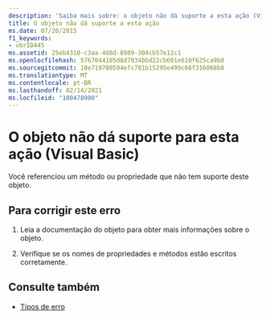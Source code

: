 ```yaml
---
description: 'Saiba mais sobre: o objeto não dá suporte a esta ação (Visual Basic)'
title: O objeto não dá suporte a esta ação
ms.date: 07/20/2015
f1_keywords:
- vbrID445
ms.assetid: 25eb4310-c3aa-4d8d-8989-304cb57e12c1
ms.openlocfilehash: 5767044105d8d7834bbd22cb601e610f625ca9b8
ms.sourcegitcommit: 10e719780594efc781b15295e499c66f316068b8
ms.translationtype: MT
ms.contentlocale: pt-BR
ms.lasthandoff: 02/14/2021
ms.locfileid: "100478900"
---
```

# <a name="object-doesnt-support-this-action-visual-basic"></a>O objeto não dá suporte para esta ação (Visual Basic)

Você referenciou um método ou propriedade que não tem suporte deste objeto.  
  
## <a name="to-correct-this-error"></a>Para corrigir este erro  
  
1. Leia a documentação do objeto para obter mais informações sobre o objeto.  
  
2. Verifique se os nomes de propriedades e métodos estão escritos corretamente.  
  
## <a name="see-also"></a>Consulte também

- [Tipos de erro](../programming-guide/language-features/error-types.md)
